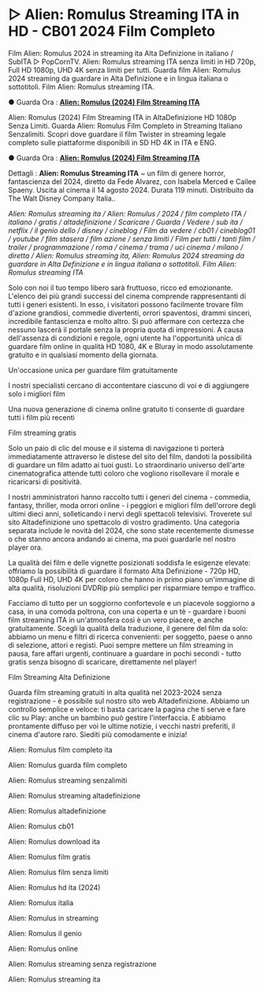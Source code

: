 # ▷ Alien: Romulus Streaming ITA in HD - CB01 2024 Film Completo

Film Alien: Romulus 2024 in streaming ita Alta Definizione in italiano / SubITA ▷ PopCornTV. Alien: Romulus streaming ITA senza limiti in HD 720p, Full HD 1080p, UHD 4K senza limiti per tutti. Guarda film Alien: Romulus 2024 streaming da guardare in Alta Definizione e in lingua italiana o sottotitoli. Film Alien: Romulus streaming ITA.

● Guarda Ora : **[Alien: Romulus (2024) Film Streaming ITA](https://popcorn-tv.online/it/movie/945961/alien-romulus)**

Alien: Romulus (2024) Film Streaming ITA in AltaDefinizione HD 1080p Senza Limiti. Guarda Alien: Romulus Film Completo in Streaming Italiano Senzalimiti. Scopri dove guardare il film Twister in streaming legale completo sulle piattaforme disponibili in SD HD 4K in ITA e ENG.

● Guarda Ora : **[Alien: Romulus (2024) Film Streaming ITA](https://popcorn-tv.online/it/movie/945961/alien-romulus)**

Dettagli : **Alien: Romulus Streaming ITA** ~ un film di genere horror, fantascienza del 2024, diretto da Fede Alvarez, con Isabela Merced e Cailee Spaeny. Uscita al cinema il 14 agosto 2024. Durata 119 minuti. Distribuito da The Walt Disney Company Italia..

_Alien: Romulus streaming ita / Alien: Romulus / 2024 / film completo ITA / italiano / gratis / altadefinizione / Scaricare / Guarda / Vedere / sub ita / netflix / il genio dello / disney / cineblog / Film da vedere / cb01 / cineblog01 / youtube / film stasera / film azione / senza limiti / Film per tutti / tanti film / trailer / programmazione / roma / cinema / trama / uci cinema / milano / diretta / Alien: Romulus streaming ita, Alien: Romulus 2024 streaming da guardare in Alta Definizione e in lingua italiana o sottotitoli. Film Alien: Romulus streaming ITA_

Solo con noi il tuo tempo libero sarà fruttuoso, ricco ed emozionante. L'elenco dei più grandi successi del cinema comprende rappresentanti di tutti i generi esistenti. In esso, i visitatori possono facilmente trovare film d'azione grandiosi, commedie divertenti, orrori spaventosi, drammi sinceri, incredibile fantascienza e molto altro. Si può affermare con certezza che nessuno lascerà il portale senza la propria quota di impressioni. A causa dell'assenza di condizioni e regole, ogni utente ha l'opportunità unica di guardare film online in qualità HD 1080, 4K e Bluray in modo assolutamente gratuito e in qualsiasi momento della giornata.

Un'occasione unica per guardare film gratuitamente

I nostri specialisti cercano di accontentare ciascuno di voi e di aggiungere solo i migliori film

Una nuova generazione di cinema online gratuito ti consente di guardare tutti i film più recenti

Film streaming gratis

Solo un paio di clic del mouse e il sistema di navigazione ti porterà immediatamente attraverso le distese del sito del film, dandoti la possibilità di guardare un film adatto ai tuoi gusti. Lo straordinario universo dell'arte cinematografica attende tutti coloro che vogliono risollevare il morale e ricaricarsi di positività.

I nostri amministratori hanno raccolto tutti i generi del cinema - commedia, fantasy, thriller, moda orrori online - i peggiori e migliori film dell'orrore degli ultimi dieci anni, solleticando i nervi degli spettacoli televisivi. Troverete sul sito Altadefinizione uno spettacolo di vostro gradimento. Una categoria separata include le novità del 2024, che sono state recentemente dismesse o che stanno ancora andando ai cinema, ma puoi guardarle nel nostro player ora.

La qualità dei film e delle vignette posizionati soddisfa le esigenze elevate: offriamo la possibilità di guardare il formato Alta Definizione - 720p HD, 1080p Full HD, UHD 4K per coloro che hanno in primo piano un'immagine di alta qualità, risoluzioni DVDRip più semplici per risparmiare tempo e traffico.

Facciamo di tutto per un soggiorno confortevole e un piacevole soggiorno a casa, in una comoda poltrona, con una coperta e un tè - guardare i buoni film streaming ITA in un'atmosfera così è un vero piacere, e anche gratuitamente. Scegli la qualità della traduzione, il genere del film da solo: abbiamo un menu e filtri di ricerca convenienti: per soggetto, paese o anno di selezione, attori e registi. Puoi sempre mettere un film streaming in pausa, fare affari urgenti, continuare a guardare in pochi secondi - tutto gratis senza bisogno di scaricare, direttamente nel player!

Film Streaming Alta Definizione

Guarda film streaming gratuiti in alta qualità nel 2023-2024 senza registrazione - è possibile sul nostro sito web Altadefinizione. Abbiamo un controllo semplice e veloce: ti basta caricare la pagina che ti serve e fare clic su Play: anche un bambino può gestire l'interfaccia. E abbiamo prontamente diffuso per voi le ultime notizie, i vecchi nastri preferiti, il cinema d'autore raro. Siediti più comodamente e inizia!

Alien: Romulus film completo ita

Alien: Romulus guarda film completo

Alien: Romulus streaming senzalimiti

Alien: Romulus streaming altadefinizione

Alien: Romulus altadefinizione

Alien: Romulus cb01

Alien: Romulus download ita

Alien: Romulus film gratis

Alien: Romulus film senza limiti

Alien: Romulus hd ita (2024)

Alien: Romulus italia

Alien: Romulus in streaming

Alien: Romulus il genio

Alien: Romulus online

Alien: Romulus streaming senza registrazione

Alien: Romulus streaming ita
